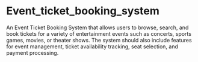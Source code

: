 # Event_ticket_booking_system

An Event Ticket Booking System that allows users to browse, search, and book tickets for a variety of entertainment events such as concerts, sports games, movies, or theater shows. The system should also include features for event management, ticket availability tracking, seat selection, and payment processing.
